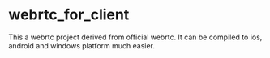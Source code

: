 # webrtc_for_client
This a webrtc project derived from official webrtc. It can be compiled to ios, android and windows platform much easier.
